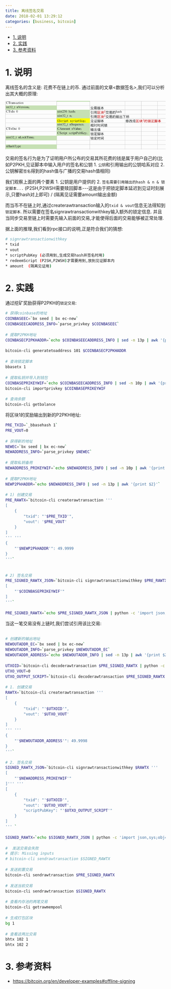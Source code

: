 ```yaml
---
title: 离线签名交易
date: 2018-02-01 13:29:12
categories: [business, bitcoin]
---
```


<!-- TOC -->

- [1. 说明](#1-说明)
- [2. 实践](#2-实践)
- [3. 参考资料](#3-参考资料)

<!-- /TOC -->

<a id="markdown-1-说明" name="1-说明"></a>
# 1. 说明

离线签名的含义是: 花费不在链上的币. 通过前面的文章<数据签名>,我们可以分析出其大概的原理:

![](./pic/p2pkh_sign.png)

交易的签名行为是为了证明用户所公布的交易其所花费的钱是属于用户自己的(比如P2PKH,见证脚本中输入用户的签名和公钥 1. `公钥`和引用输出的公钥哈系对应 2. 公钥解密`签名`得到的hash值与广播的交易hash值相同) 

我们观察上面的两个要素 1. 公钥是用户提供的 2. `签名需要引用输出的hash & n & 锁定脚本...` (P2SH,P2WSH需要赎回脚本---这是由于把锁定脚本延迟到见证时刻展示,只要hash对上即可) / (隔离见证需要amount输出金额)

而当币不在链上时,通过createrawtransaction输入的`txid & vout`信息无法得知到`锁定脚本`. 所以需要在签名signrawtransactionwithkey输入额外的锁定信息. 并且当同步交易至链上时需要先输入前面的交易,才能使得后面的交易能够被正常处理.

据上面的推理,我们看到rpc接口的说明,正是符合我们的猜想:
```bash
# signrawtransactionwithkey
* txid
* vout
* scriptPubKey (必须用到,生成交易hash并签名时用)
* redeemScript (P2SH,P2WSH)才需要用到,放到见证脚本内
* amount  (隔离见证用)
```

<a id="markdown-2-实践" name="2-实践"></a>
# 2. 实践

通过挖矿奖励获得P2PKH的`锁定交易`:

```bash
# 获得coinbase的地址
COINBASEEC=`bx seed | bx ec-new`
COINBASEECADDRESS_INFO=`parse_privkey $COINBASEEC`

# 提取P2PKH地址
COINBASECP2PKHADDR=`echo $COINBASEECADDRESS_INFO | sed -n 13p | awk '{print $2}'`

bitcoin-cli generatetoaddress 101 $COINBASECP2PKHADDR

# 查询锁定脚本
bbasetx 1

# 提取私钥并导入到钱包
COINBASEPRIKEYWIF=`echo $COINBASEECADDRESS_INFO | sed -n 10p | awk '{print $2}'`
bitcoin-cli importprivkey $COINBASEPRIKEYWIF

# 查询余额
bitcoin-cli getbalance
```

将区块1的奖励输出到新的P2PKH地址:

```bash
PRE_TXID=`_bbasehash 1`
PRE_VOUT=0

# 获得新的地址
NEWEC=`bx seed | bx ec-new`
NEWADDRESS_INFO=`parse_privkey $NEWEC`

# 提取私钥备用
NEWADDRESS_PRIKEYWIF=`echo $NEWADDRESS_INFO | sed -n 10p | awk '{print $2}'`

# 提取P2PKH地址
NEWP2PkHADDR=`echo $NEWADDRESS_INFO | sed -n 13p | awk '{print $2}'`

# 1) 创建交易
PRE_RAWTX=`bitcoin-cli createrawtransaction '''
[
    {
        "txid": "'$PRE_TXID'",
        "vout": '$PRE_VOUT'
    }
]
''' '''
{
    "'$NEWP2PkHADDR'": 49.9999
}
'''`


# 2) 签名交易
PRE_SIGNED_RAWTX_JSON=`bitcoin-cli signrawtransactionwithkey $PRE_RAWTX '''
[
    "'$COINBASEPRIKEYWIF'"
]
'''`

PRE_SIGNED_RAWTX=`echo $PRE_SIGNED_RAWTX_JSON | python -c 'import json,sys;obj=json.load(sys.stdin);print(obj["hex"])'`
```

当这一笔交易没有上链时,我们尝试引用该比交易:

```bash

# 创建新的输出地址
NEWOUTADDR_EC=`bx seed | bx ec-new`
NEWOUTADDR_INFO=`parse_privkey $NEWOUTADDR_EC`
NEWOUTADDR_ADDRESS=`echo $NEWOUTADDR_INFO | sed -n 13p | awk '{print $2}'`

UTXOID=`bitcoin-cli decoderawtransaction $PRE_SIGNED_RAWTX | python -c 'import json,sys;obj=json.load(sys.stdin);print(obj["txid"])'`
UTXO_VOUT=0
UTXO_OUTPUT_SCRIPT=`bitcoin-cli decoderawtransaction $PRE_SIGNED_RAWTX | python -c 'import json,sys;obj=json.load(sys.stdin);print(obj["vout"][0]["scriptPubKey"]["hex"])'`

# 1. 创建交易
RAWTX=`bitcoin-cli createrawtransaction '''
[
    {
        "txid": "'$UTXOID'",
        "vout": '$UTXO_VOUT'
    }
]
''' '''
{
    "'$NEWOUTADDR_ADDRESS'": 49.9998
}
'''`

# 2. 签名交易
SIGNED_RAWTX_JSON=`bitcoin-cli signrawtransactionwithkey $RAWTX '''
[
    "'$NEWADDRESS_PRIKEYWIF'"
]''' '''
[
    {
        "txid": "'$UTXOID'",
        "vout": '$UTXO_VOUT',
        "scriptPubKey": "'$UTXO_OUTPUT_SCRIPT'"
    }
]
''' `

SIGNED_RAWTX=`echo $SIGNED_RAWTX_JSON | python -c 'import json,sys;obj=json.load(sys.stdin);print(obj["hex"])'`

#  发送交易会失败
# 提示: Missing inputs
# bitcoin-cli sendrawtransaction $SIGNED_RAWTX

# 发送前置交易
bitcoin-cli sendrawtransaction $PRE_SIGNED_RAWTX

# 发送当前交易
bitcoin-cli sendrawtransaction $SIGNED_RAWTX

# 查看内存池的两笔交易
bitcoin-cli getrawmempool

# 生成打包区块
bg 1

# 查看这两比交易
bhtx 102 1
bhtx 102 2
```

<a id="markdown-3-参考资料" name="3-参考资料"></a>
# 3. 参考资料

* https://bitcoin.org/en/developer-examples#offline-signing

